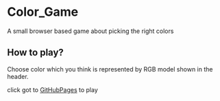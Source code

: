 # Color_Game
A small browser based game about picking the right colors

## How to play?

Choose color which you think is represented by RGB model shown in the header.

click got to [GitHubPages](https://askanio234.github.io/Color_Game/) to play